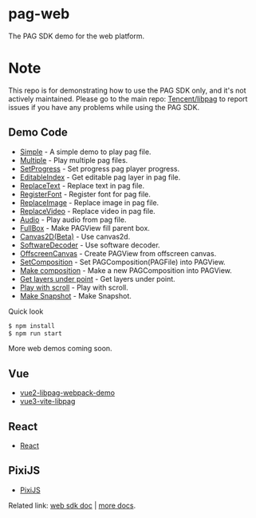 # pag-web
The PAG SDK demo for the web platform.

# Note
This repo is for demonstrating how to use the PAG SDK only, and it's not actively maintained. Please go to the main repo: [Tencent/libpag](https://github.com/Tencent/libpag) to report issues if you have any problems while using the PAG SDK.

## Demo Code

- [Simple](./pages/simple.html) - A simple demo to play pag file.
- [Multiple](./pages/multiple.html) - Play multiple pag files.
- [SetProgress](./pages/setprogress.html) - Set progress pag player progress.
- [EditableIndex](./pages/editable-index.html) - Get editable pag layer in pag file.
- [ReplaceText](./pages/replace-text.html) - Replace text in pag file.
- [RegisterFont](./pages/register-font.html) - Register font for pag file.
- [ReplaceImage](./pages/replace-image.html) - Replace image in pag file.
- [ReplaceVideo](./pages/replace-video.html) - Replace video in pag file.
- [Audio](./pages/audio.html) - Play audio from pag file.
- [FullBox](./pages/full-box.html) - Make PAGView fill parent box.
- [Canvas2D(Beta)](./pages/canvas-2d.html) - Use canvas2d.
- [SoftwareDecoder](./pages/software-decoder.html) - Use software decoder.
- [OffscreenCanvas](./pages/offscreen-canvas.html) - Create PAGView from offscreen canvas.
- [SetComposition](./pages/set-composition.html) - Set PAGComposition(PAGFile) into PAGView.
- [Make composition](./pages/make-composition.html) - Make a new PAGComposition into PAGView.
- [Get layers under point](./pages/get-layers-under-point.html) - Get layers under point.
- [Play with scroll](./pages/play-with-scroll.html) - Play with scroll.
- [Make Snapshot](./pages/make-snapshot.html) - Make Snapshot.

Quick look

```bash
$ npm install
$ npm run start
```

More web demos coming soon.

## Vue

- [vue2-libpag-webpack-demo](https://github.com/libpag/pag-web/tree/main/vue/vue2)
- [vue3-vite-libpag](https://github.com/libpag/pag-web/tree/main/vue/vue3)

## React

- [React](https://github.com/libpag/pag-web/tree/main/react)

## PixiJS

- [PixiJS](https://github.com/libpag/pag-web/tree/main/pixijs)

Related link: [web sdk doc](https://github.com/Tencent/libpag/tree/main/web) | [more docs](https://github.com/Tencent/libpag).
